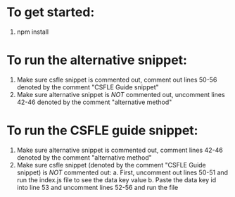 # To get started:
1. npm install


# To run the alternative snippet:
1. Make  sure csfle snippet is commented out, comment out lines 50-56 denoted by the comment "CSFLE Guide snippet"
2. Make sure alternative snippet is *NOT* commented out, uncomment lines 42-46 denoted by the comment "alternative method"




# To run the CSFLE guide snippet:
1. Make sure alternative snippet is commented out, comment lines 42-46 denoted by the comment "alternative method"
2. Make  sure csfle snippet (denoted by the comment "CSFLE Guide snippet) is *NOT* commented out:
    a. First, uncomment out lines 50-51 and run the index.js file to see the data key value
    b. Paste  the data key id into line 53 and uncomment lines 52-56 and run the file 


